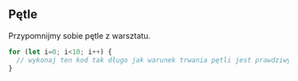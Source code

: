 ## Pętle
Przypomnijmy sobie pętle z warsztatu.
```javascript
for (let i=0; i<10; i++) {
  // wykonaj ten kod tak długo jak warunek trwania pętli jest prawdziwy
}
```
